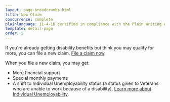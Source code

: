 ```yaml
---
layout: page-breadcrumbs.html
title: New Claim
concurrence: complete
plainlanguage: 11-4-16 certified in compliance with the Plain Writing Act
template: detail-page
order: 5
---
```



<div class="va-introtext">

If you're already getting disability benefits but think you may qualify for more, you can file a new claim. [File a claim now](/disability-benefits/apply/).

</div>

<div class="feature" markdown="1">

When you file a new claim, you may get:
- More financial support 
- Special monthly payments
- A shift to Individual Unemployability status (a status given to Veterans who are unable to work because of a disability). [Learn more about Individual Unemployability](/disability-benefits/conditions/special-claims/individual-unemployability/).

</div>
 
